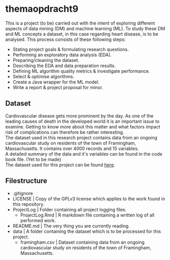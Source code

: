 # themaopdracht9

This is a project (to be) carried out with the intent of exploring different aspects of data mining (DM) and machine learning (ML).
To study these DM and ML concepts a dataset, in this case regarding heart disease, is to be analysed. This process consists of these following steps:
- Stating project goals & formulating research questions.
- Performing an exploratory data analysis (EDA).
- Preparing/cleaning the dataset.
- Describing the EDA and data preparation results.
- Defining ML algorithm quality metrics & investigate performance.
- Select & optimise algorithms.
- Create a Java wrapper for the ML model. 
- Write a report & project proposal for minor.

## Dataset

Cardiovascular disease gets more prominent by the day. As one of the leading causes of death in the developed world it is an important issue to examine. Getting to know more about this matter and what factors impact risk of complications can therefore be rather interesting.  
The dataset used in this research project contains data from an ongoing cardiovascular study on residents of the town of Framingham, Massachusetts. It contains over 4000 records and 15 variables.  
A detailed summary of the data and it's variables can be found in the code book file. (Yet to be made)  
The dataset used for this project can be found [here](https://www.kaggle.com/datasets/dileep070/heart-disease-prediction-using-logistic-regression).

## Filestructure 
- .gitignore 
- LICENSE     | Copy of the GPLv3 license which applies to the work found in this repository.
- ProjectLog  | Folder containing all project logging files.
  - ProjectLog.Rmd | R markdown file containing a written log of all performed work.
- README.md   | The very thing you are currently reading.
- data        | A folder containing the dataset which is to be processed for this project.
  - framingham.csv | Dataset containing data from an ongoing cardiovascular study on residents of the town of Framingham, Massachusetts.
